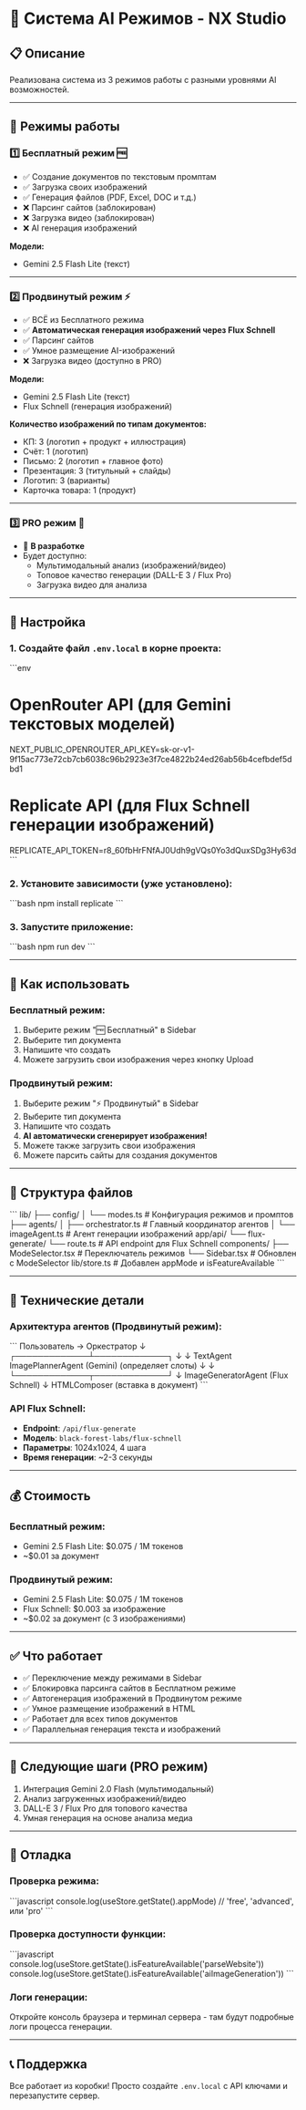 # 🤖 Система AI Режимов - NX Studio

## 📋 Описание

Реализована система из 3 режимов работы с разными уровнями AI возможностей.

---

## 🎯 Режимы работы

### 1️⃣ **Бесплатный режим** 🆓
- ✅ Создание документов по текстовым промптам
- ✅ Загрузка своих изображений
- ✅ Генерация файлов (PDF, Excel, DOC и т.д.)
- ❌ Парсинг сайтов (заблокирован)
- ❌ Загрузка видео (заблокирован)
- ❌ AI генерация изображений

**Модели:**
- Gemini 2.5 Flash Lite (текст)

---

### 2️⃣ **Продвинутый режим** ⚡
- ✅ ВСЁ из Бесплатного режима
- ✅ **Автоматическая генерация изображений через Flux Schnell**
- ✅ Парсинг сайтов
- ✅ Умное размещение AI-изображений
- ❌ Загрузка видео (доступно в PRO)

**Модели:**
- Gemini 2.5 Flash Lite (текст)
- Flux Schnell (генерация изображений)

**Количество изображений по типам документов:**
- КП: 3 (логотип + продукт + иллюстрация)
- Счёт: 1 (логотип)
- Письмо: 2 (логотип + главное фото)
- Презентация: 3 (титульный + слайды)
- Логотип: 3 (варианты)
- Карточка товара: 1 (продукт)

---

### 3️⃣ **PRO режим** 💎
- 🚧 **В разработке**
- Будет доступно:
  - Мультимодальный анализ (изображений/видео)
  - Топовое качество генерации (DALL-E 3 / Flux Pro)
  - Загрузка видео для анализа

---

## 🚀 Настройка

### 1. Создайте файл `.env.local` в корне проекта:

\`\`\`env
# OpenRouter API (для Gemini текстовых моделей)
NEXT_PUBLIC_OPENROUTER_API_KEY=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

# Replicate API (для Flux Schnell генерации изображений)
REPLICATE_API_TOKEN=r8_60fbHrFNfAJ0Udh9gVQs0Yo3dQuxSDg3Hy63d
\`\`\`

### 2. Установите зависимости (уже установлено):
\`\`\`bash
npm install replicate
\`\`\`

### 3. Запустите приложение:
\`\`\`bash
npm run dev
\`\`\`

---

## 🎨 Как использовать

### Бесплатный режим:
1. Выберите режим "🆓 Бесплатный" в Sidebar
2. Выберите тип документа
3. Напишите что создать
4. Можете загрузить свои изображения через кнопку Upload

### Продвинутый режим:
1. Выберите режим "⚡ Продвинутый" в Sidebar
2. Выберите тип документа
3. Напишите что создать
4. **AI автоматически сгенерирует изображения!**
5. Можете также загрузить свои изображения
6. Можете парсить сайты для создания документов

---

## 📂 Структура файлов

\`\`\`
lib/
├── config/
│   └── modes.ts                 # Конфигурация режимов и промптов
├── agents/
│   ├── orchestrator.ts          # Главный координатор агентов
│   └── imageAgent.ts            # Агент генерации изображений
app/api/
└── flux-generate/
    └── route.ts                 # API endpoint для Flux Schnell
components/
├── ModeSelector.tsx             # Переключатель режимов
└── Sidebar.tsx                  # Обновлен с ModeSelector
lib/store.ts                     # Добавлен appMode и isFeatureAvailable
\`\`\`

---

## 🔧 Технические детали

### Архитектура агентов (Продвинутый режим):

\`\`\`
Пользователь → Оркестратор
                    ↓
      ┌─────────────┴─────────────┐
      ↓                           ↓
  TextAgent              ImagePlannerAgent
  (Gemini)               (определяет слоты)
      ↓                           ↓
      └─────────────┬─────────────┘
                    ↓
              ImageGeneratorAgent
              (Flux Schnell)
                    ↓
              HTMLComposer
              (вставка в документ)
\`\`\`

### API Flux Schnell:
- **Endpoint**: `/api/flux-generate`
- **Модель**: `black-forest-labs/flux-schnell`
- **Параметры**: 1024x1024, 4 шага
- **Время генерации**: ~2-3 секунды

---

## 💰 Стоимость

### Бесплатный режим:
- Gemini 2.5 Flash Lite: $0.075 / 1M токенов
- ~$0.01 за документ

### Продвинутый режим:
- Gemini 2.5 Flash Lite: $0.075 / 1M токенов
- Flux Schnell: $0.003 за изображение
- ~$0.02 за документ (с 3 изображениями)

---

## ✅ Что работает

- ✅ Переключение между режимами в Sidebar
- ✅ Блокировка парсинга сайтов в Бесплатном режиме
- ✅ Автогенерация изображений в Продвинутом режиме
- ✅ Умное размещение изображений в HTML
- ✅ Работает для всех типов документов
- ✅ Параллельная генерация текста и изображений

---

## 🎯 Следующие шаги (PRO режим)

1. Интеграция Gemini 2.0 Flash (мультимодальный)
2. Анализ загруженных изображений/видео
3. DALL-E 3 / Flux Pro для топового качества
4. Умная генерация на основе анализа медиа

---

## 🐛 Отладка

### Проверка режима:
\`\`\`javascript
console.log(useStore.getState().appMode) // 'free', 'advanced', или 'pro'
\`\`\`

### Проверка доступности функции:
\`\`\`javascript
console.log(useStore.getState().isFeatureAvailable('parseWebsite'))
console.log(useStore.getState().isFeatureAvailable('aiImageGeneration'))
\`\`\`

### Логи генерации:
Откройте консоль браузера и терминал сервера - там будут подробные логи процесса генерации.

---

## 📞 Поддержка

Все работает из коробки! Просто создайте `.env.local` с API ключами и перезапустите сервер.


